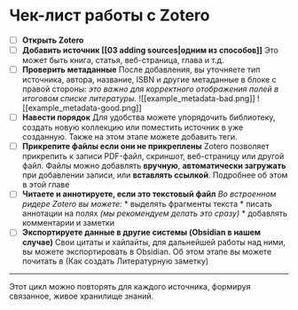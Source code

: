 # Чек-лист работы с Zotero

- [ ] **Открыть Zotero**
- [ ] **Добавить источник [[03 adding sources|одним из способов]]**
	  Это может быть книга, статья, веб\-страница, глава и т.д.
- [ ] **Проверить метаданные**
	  После добавления, вы уточняете тип источника, автора, название, ISBN и другие метаданные в блоке с правой стороны: *это важно для корректного отображения полей в итоговом списке литературы.*
	  ![[example_metadata-bad.png]]
	  ![[example_metadata-good.png]]
- [ ] **Навести порядок**
	  Для удобства можете упорядочить библиотеку, создать новую коллекцию или поместить источник в уже созданную. Также на этом этапе можете добавить теги.
- [ ] **Прикрепите файлы если они не прикреплены**
	  Zotero позволяет прикрепить к записи PDF-файл, скриншот, веб\-страницу или другой файл. Файлы можно добавлять **вручную**, **автоматически загружать** при добавлении записи, или **вставлять ссылкой**. Подробнее об этом в этой главе
- [ ] **Читаете и аннотируете, если это текстовый файл**
	  *Во встроенном ридере Zotero вы можете:*
		* выделять фрагменты текста
		* писать аннотации на полях *(мы рекомендуем делать это сразу)*
		* добавлять комментарии и заметки
- [ ] **Экспортируете данные в другие системы (Obsidian в нашем случае)**
	  Свои цитаты и хайлайты, для дальнейшей работы над ними, вы можете экспортировать в Obsidian. Об этом этапе вы можете почитать в (Как создать Литературную заметку)

---

Этот цикл можно повторять для каждого источника, формируя связанное, живое хранилище знаний.

